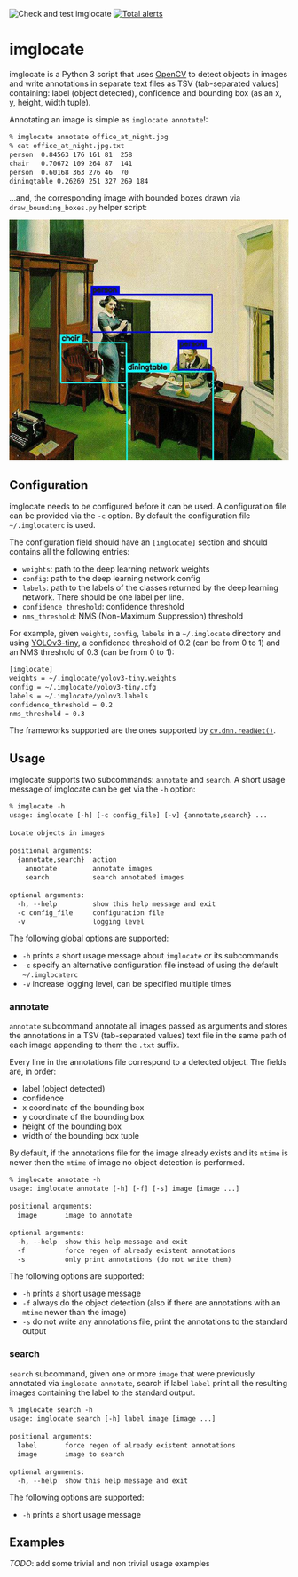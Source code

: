 ![Check and test imglocate](https://github.com/iamleot/imglocate/workflows/Check%20and%20test%20imglocate/badge.svg)
[![Total alerts](https://img.shields.io/lgtm/alerts/g/iamleot/imglocate.svg?logo=lgtm&logoWidth=18)](https://lgtm.com/projects/g/iamleot/imglocate/alerts/)

# imglocate

imglocate is a Python 3 script that uses [OpenCV](https://opencv.org/)
to detect objects in images and write annotations in separate text
files as TSV (tab-separated values) containing: label (object
detected), confidence and bounding box (as an x, y, height, width
tuple).

Annotating an image is simple as `imglocate annotate`!:

```
% imglocate annotate office_at_night.jpg
% cat office_at_night.jpg.txt
person	0.84563	176	161	81	258
chair	0.70672	109	264	87	141
person	0.60168	363	276	46	70
diningtable	0.26269	251	327	269	184
```

...and, the corresponding image with bounded boxes drawn via
`draw_bounding_boxes.py` helper script:

![Office at Night, Edward Hopper (1940), oil-on-canvas annotated via imglocate (chair, person, diningtable, person)](/examples/office_at_night.annotated.jpg)


## Configuration

imglocate needs to be configured before it can be used.
A configuration file can be provided via the `-c` option.
By default the configuration file `~/.imglocaterc` is used.

The configuration field should have an `[imglocate]` section and should
contains all the following entries:

 - `weights`: path to the deep learning network weights
 - `config`: path to the deep learning network config
 - `labels`: path to the labels of the classes returned by the deep learning
   network. There should be one label per line.
 - `confidence_threshold`: confidence threshold
 - `nms_threshold`: NMS (Non-Maximum Suppression) threshold

For example, given `weights`, `config`, `labels` in a `~/.imglocate`
directory and using [YOLOv3-tiny](https://pjreddie.com/darknet/yolo/),
a confidence threshold of 0.2 (can be from 0 to 1) and an NMS
threshold of 0.3 (can be from 0 to 1):

```
[imglocate]
weights = ~/.imglocate/yolov3-tiny.weights
config = ~/.imglocate/yolov3-tiny.cfg
labels = ~/.imglocate/yolov3.labels
confidence_threshold = 0.2
nms_threshold = 0.3
```

The frameworks supported are the ones supported by
[`cv.dnn.readNet()`](https://docs.opencv.org/3.4/d6/d0f/group__dnn.html#ga3b34fe7a29494a6a4295c169a7d32422).


## Usage

imglocate supports two subcommands: `annotate` and `search`.
A short usage message of imglocate can be get via the `-h` option:

```
% imglocate -h
usage: imglocate [-h] [-c config_file] [-v] {annotate,search} ...

Locate objects in images

positional arguments:
  {annotate,search}  action
    annotate         annotate images
    search           search annotated images

optional arguments:
  -h, --help         show this help message and exit
  -c config_file     configuration file
  -v                 logging level
```

The following global options are supported:

 - `-h` prints a short usage message about `imglocate` or its subcommands
 - `-c` specify an alternative configuration file instead of using the
   default `~/.imglocaterc`
 - `-v` increase logging level, can be specified multiple times


### annotate

`annotate` subcommand annotate all images passed as arguments and
stores the annotations in a TSV (tab-separated values) text file in the
same path of each image appending to them the `.txt` suffix.

Every line in the annotations file correspond to a detected object.
The fields are, in order:

 - label (object detected)
 - confidence
 - x coordinate of the bounding box
 - y coordinate of the bounding box
 - height of the bounding box
 - width of the bounding box tuple

By default, if the annotations file for the image already exists and
its `mtime` is newer then the `mtime` of image no object detection is
performed.

```
% imglocate annotate -h
usage: imglocate annotate [-h] [-f] [-s] image [image ...]

positional arguments:
  image       image to annotate

optional arguments:
  -h, --help  show this help message and exit
  -f          force regen of already existent annotations
  -s          only print annotations (do not write them)
```

The following options are supported:

 - `-h` prints a short usage message
 - `-f` always do the object detection (also if there are annotations with
   an `mtime` newer than the image)
 - `-s` do not write any annotations file, print the annotations to the
   standard output


### search

`search` subcommand, given one or more `image` that were previously
annotated via `imglocate annotate`, search if label `label` print all
the resulting images containing the label to the standard output.

```
% imglocate search -h
usage: imglocate search [-h] label image [image ...]

positional arguments:
  label       force regen of already existent annotations
  image       image to search

optional arguments:
  -h, --help  show this help message and exit
```

The following options are supported:

 - `-h` prints a short usage message


## Examples

*TODO*: add some trivial and non trivial usage examples
